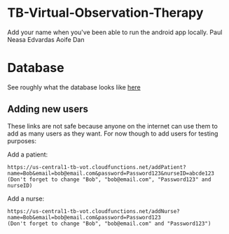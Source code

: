 # TB-Virtual-Observation-Therapy
Add your name when you've been able to run the android app locally.
Paul
Neasa
Edvardas
Aoife
Dan

# Database
See roughly what the database looks like [here](./Documentation/DatabaseSpec.md)

## Adding new users
These links are not safe because anyone on the internet can use them to add as many users as they want. For now though to add users for testing purposes:

Add a patient:
```
https://us-central1-tb-vot.cloudfunctions.net/addPatient?name=Bob&email=bob@email.com&password=Password123&nurseID=abcde123
(Don't forget to change "Bob", "bob@email.com", "Password123" and nurseID)
```

Add a nurse:
```
https://us-central1-tb-vot.cloudfunctions.net/addNurse?name=Bob&email=bob@email.com&password=Password123
(Don't forget to change "Bob", "bob@email.com" and "Password123")
```
